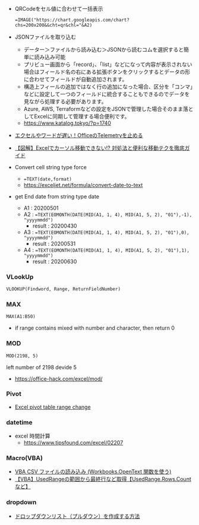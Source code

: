 - QRCodeをセル値に合わせて一括表示
  ```
  =IMAGE("https://chart.googleapis.com/chart?chs=200x200&&cht=qr&chl="&A2)
  ```

* JSONファイルを取り込む
    * データー＞ファイルから読み込む＞JSONから読むコムを選択すると簡単に読み込み可能
    * プリビュー画面から「record」、「list」などになって内容が表示されない場合はフィールド名の右にある拡張ボタンをクリックするとデータの形に合わせてフィールドが自動追加されます。
    * 構造上フィールの追加ではなく行の追加になった場合、区分を「コンマ」などに設定して一つのフィールドに統合することもできるのでデータを見ながら処理する必要があります。
    * Azure, AWS, Terraformなどの設定をJSONで管理した場合そのまま落としてExcelに同期して管理する場合便利です。
    * https://www.katalog.tokyo/?p=1740

* [エクセルやワードが遅い！OfficeのTelemetryを止める](https://nyanto.jimdofree.com/%EF%BD%B4%EF%BD%B8%EF%BD%BE%EF%BE%99%E9%96%A2%E6%95%B0-%E5%95%8F%E9%A1%8C%E8%A7%A3%E6%B1%BA/%E3%82%A8%E3%82%AF%E3%82%BB%E3%83%AB%E3%81%AE%E9%96%8B%E3%81%8F%E3%82%84%E4%BF%9D%E5%AD%98-%E9%96%89%E3%81%98%E3%82%8B%E3%81%8C%E9%81%85%E3%81%84-office%E3%81%AEtelemetry%E3%82%92%E6%AD%A2%E3%82%81%E3%82%8B%E6%96%B9%E6%B3%95/)
* [【図解】Excelでカーソル移動できない⁉︎ 対処法と便利な移動テクを徹底ガイド](https://mainichi.doda.jp/article/2019/10/28/1733.html#%E3%82%AB%E3%83%BC%E3%82%BD%E3%83%AB%E3%82%92%E7%A7%BB%E5%8B%95%E3%81%99%E3%82%8B%E3%81%A8%E7%94%BB%E9%9D%A2%E3%81%8C%E3%82%B9%E3%82%AF%E3%83%AD%E3%83%BC%E3%83%AB%E3%81%95%E3%82%8C%E3%81%A6%E3%81%97%E3%81%BE%E3%81%86%E3%81%A8%E3%81%8D%E3%81%AE%E5%AF%BE%E5%87%A6%E6%B3%95)

* Convert cell string type force
  * `=TEXT(date,format)`
  * https://exceljet.net/formula/convert-date-to-text

* get End date from string type date
  * A1 : 20200501
  * A2 : `=TEXT(EOMONTH(DATE(MID(A1, 1, 4), MID(A1, 5, 2), "01"),-1), "yyyymmdd")`
    * result : 20200430
  * A3 : `=TEXT(EOMONTH(DATE(MID(A1, 1, 4), MID(A1, 5, 2), "01"),0), "yyyymmdd")`
    * result : 20200531
  * A4 : `=TEXT(EOMONTH(DATE(MID(A1, 1, 4), MID(A1, 5, 2), "01"),1), "yyyymmdd")`
    * result : 20200630
 
### VLookUp

```vb
VLOOKUP(Findword, Range, ReturnFieldNumber)
```

### MAX

```vb
MAX(A1:B50)
```
* if range contains mixed with number and character, then return 0

### MOD
```vb
MOD(2198, 5)
```
left number of 2198 devide 5 
* https://office-hack.com/excel/mod/

### Pivot

* [Excel pivot table range change](https://office-hack.com/excel/pivot-table-range-change/)

### datetime

* excel 時間計算
  * https://www.tipsfound.com/excel/02207

### Macro(VBA)

* [VBA CSV ファイルの読み込み (Workbooks.OpenText 関数を使う)](https://www.tipsfound.com/vba/18015)
* [【VBA】UsedRangeの範囲から最終行など取得【UsedRange.Rows.Countなど】](https://daitaideit.com/vba-usedrange/)

### dropdown

- [ドロップダウンリスト（プルダウン）を作成する方法](https://www.pc-koubou.jp/magazine/38812)

